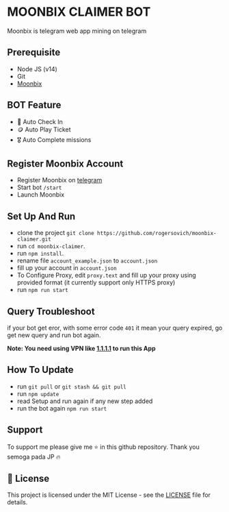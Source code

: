 # MOONBIX CLAIMER BOT

Moonbix is telegram web app mining on telegram

## Prerequisite

- Node JS (v14)
- Git
- [Moonbix](https://t.me/Binance_Moonbix_bot/start?startApp=ref_749493015&startapp=ref_749493015)
  
## BOT Feature

- 🤖 Auto Check In
- 🪙 Auto Play Ticket
- 🎖️ Auto Complete missions

## Register Moonbix Account

- Register Moonbix on [telegram](https://t.me/Binance_Moonbix_bot/start?startApp=ref_749493015&startapp=ref_749493015)
- Start bot `/start`
- Launch Moonbix

## Set Up And Run

- clone the project `git clone https://github.com/rogersovich/moonbix-claimer.git`
- run `cd moonbix-claimer`.
- run `npm install`.
- rename file `account_example.json` to `account.json`
- fill up your account in `account.json`
- To Configure Proxy, edit `proxy.text` and fill up your proxy using provided format (it currently support only HTTPS proxy)
- run `npm run start`

## Query Troubleshoot

if your bot get eror, with some error code `401` it mean your query expired, go get new query and run bot again.

**Note: You need using VPN like [1.1.1.1](https://one.one.one.one/) to run this App**

## How To Update

- run `git pull` or `git stash && git pull`
- run `npm update`
- read Setup and run again if any new step added
- run the bot again `npm run start`

## Support

To support me please give me ⭐ in this github repository. Thank you semoga pada JP 🔥

## 📜 License

This project is licensed under the MIT License - see the [LICENSE](LICENSE) file for details.
